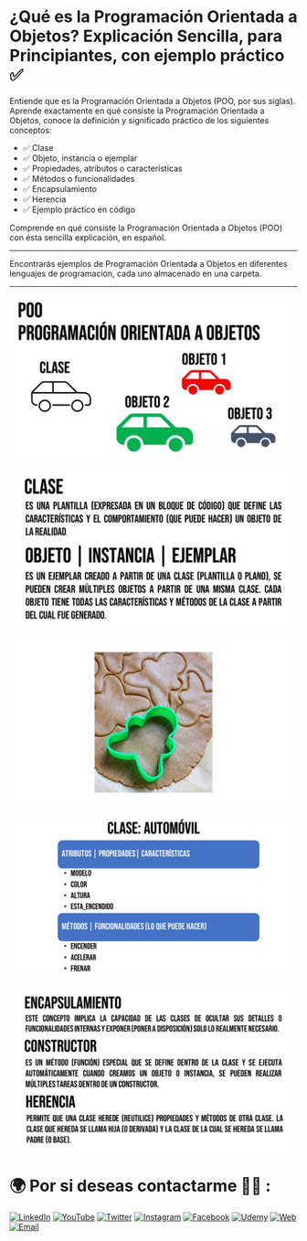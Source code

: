 # ¿Qué es la Programación Orientada a Objetos? Explicación Sencilla, para Principiantes, con ejemplo práctico ✅

Entiende que es la Programación Orientada a Objetos (POO, por sus siglas). Aprende exactamente en qué consiste la Programación Orientada a Objetos, conoce la definición y significado práctico de los siguientes conceptos:

- ✅ Clase
- ✅ Objeto, instancia o ejemplar
- ✅ Propiedades, atributos o características
- ✅ Métodos o funcionalidades
- ✅ Encapsulamiento
- ✅ Herencia
- ✅ Ejemplo práctico en código

Comprende en qué consiste la Programación Orientada a Objetos (POO) con ésta sencilla explicación, en español.

<hr/>

Encontrarás ejemplos de Programación Orientada a Objetos en diferentes lenguajes de programación, cada uno almacenado en una carpeta.

<hr/>

![](./preview1.JPG)
<br/><br/>
![](./preview2.JPG)
<br/><br/>
![](./preview3.JPG)
<br/><br/>
![](./preview4.JPG)
<br/><br/>
![](./preview5.JPG)

# 🌍 Por si deseas contactarme 👨‍💻 :

[![LinkedIn](https://img.shields.io/badge/LinkedIn-Oscar_Garcia-0077B5?style=for-the-badge&logo=linkedin&logoColor=white&labelColor=101010)](https://pe.linkedin.com/in/uskokrum2010)
[![YouTube](https://img.shields.io/badge/YouTube-UskoKruM2010-FF0000?style=for-the-badge&logo=youtube&logoColor=white&labelColor=101010)](https://youtube.com/uskokrum2010)
[![Twitter](https://img.shields.io/badge/Twitter-@uskokrum2010-1DA1F2?style=for-the-badge&logo=twitter&logoColor=white&labelColor=101010)](https://twitter.com/uskokrum2010)
[![Instagram](https://img.shields.io/badge/Instagram-@uskokrum2010-E4405F?style=for-the-badge&logo=instagram&logoColor=white&labelColor=101010)](https://instagram.com/uskokrum2010)
[![Facebook](https://img.shields.io/badge/Facebook-@uskokrum2010-1877F2?style=for-the-badge&logo=facebook&logoColor=white&labelColor=101010)](https://facebook.com/uskokrum2010)
[![Udemy](https://img.shields.io/badge/Udemy-Oscar_Garcia-EC5252?style=for-the-badge&logo=udemy&logoColor=white&labelColor=101010)](https://www.udemy.com/course/sql-para-administracion-de-bases-de-datos-con-mysql/)
[![Web](https://img.shields.io/badge/My_Website-uskokrum2010.com-14a1f0?style=for-the-badge&logo=dev.to&logoColor=white&labelColor=101010)](https://uskokrum2010.com)
[![Email](https://img.shields.io/badge/uskokrum2010@gmail.com-mi_email_personal-D14836?style=for-the-badge&logo=gmail&logoColor=white&labelColor=101010)](mailto:uskokrum2010@gmail.com)